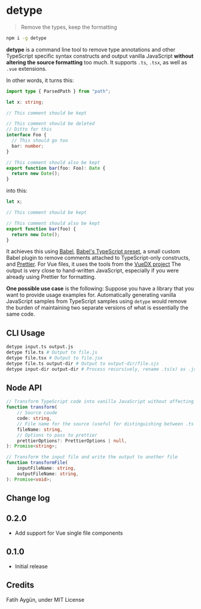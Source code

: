 # detype

> Remove the types, keep the formatting

```sh
npm i -g detype
```

**detype** is a command line tool to remove type annotations and other TypeScript specific syntax constructs and output vanilla JavaScript **without altering the source formatting** too much. It supports `.ts`, `.tsx`, as well as `.vue` extensions.

In other words, it turns this:

```ts
import type { ParsedPath } from "path";

let x: string;

// This comment should be kept

// This comment should be deleted
// Ditto for this
interface Foo {
  // This should go too
  bar: number;
}

// This comment should also be kept
export function bar(foo: Foo): Date {
  return new Date();
}
```

into this:

```js
let x;

// This comment should be kept

// This comment should also be kept
export function bar(foo) {
  return new Date();
}
```

It achieves this using [Babel](https://babeljs.io/), [Babel's TypeScript preset](https://babeljs.io/docs/en/babel-preset-typescript), a small custom Babel plugin to remove comments attached to TypeScript-only constructs, and [Prettier](https://prettier.io/). For Vue files, it uses the tools from the [VueDX project](https://github.com/vuedx/languagetools) The output is very close to hand-written JavaScript, especially if you were already using Prettier for formatting.

**One possible use case** is the following: Suppose you have a library that you want to provide usage examples for. Automatically generating vanilla JavaScript samples from TypeScript samples using `detype` would remove the burden of maintaining two separate versions of what is essentially the same code.

## CLI Usage

```sh
detype input.ts output.js
detype file.ts # Output to file.js
detype file.tsx # Output to file.jsx
detype file.ts output-dir # Output to output-dir/file.sjs
detype input-dir output-dir # Process recursively, rename .ts(x) as .js(x)
```

## Node API

```ts
// Transform TypeScript code into vanilla JavaScript without affecting the formatting
function transform(
	// Source coude
	code: string,
	// File name for the source (useful for distinguishing between .ts and .tsx)
	fileName: string,
	// Options to pass to prettier
	prettierOptions?: PrettierOptions | null,
): Promise<string>;

// Transform the input file and write the output to another file
function transformFile(
	inputFileName: string,
	outputFileName: string,
): Promise<void>;
```

## Change log
## 0.2.0
- Add support for Vue single file components

## 0.1.0
- Initial release

## Credits
Fatih Aygün, under MIT License